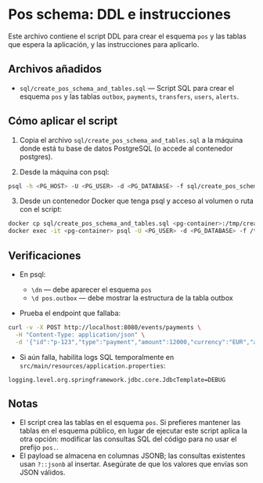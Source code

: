 # Pos schema: DDL e instrucciones

Este archivo contiene el script DDL para crear el esquema `pos` y las tablas que espera la aplicación, y las instrucciones para aplicarlo.

## Archivos añadidos
- `sql/create_pos_schema_and_tables.sql` — Script SQL para crear el esquema `pos` y las tablas `outbox`, `payments`, `transfers`, `users`, `alerts`.

## Cómo aplicar el script
1. Copia el archivo `sql/create_pos_schema_and_tables.sql` a la máquina donde está tu base de datos PostgreSQL (o accede al contenedor postgres).

2. Desde la máquina con psql:

```bash
psql -h <PG_HOST> -U <PG_USER> -d <PG_DATABASE> -f sql/create_pos_schema_and_tables.sql
```

3. Desde un contenedor Docker que tenga psql y acceso al volumen o ruta con el script:

```bash
docker cp sql/create_pos_schema_and_tables.sql <pg-container>:/tmp/create_pos_schema_and_tables.sql
docker exec -it <pg-container> psql -U <PG_USER> -d <PG_DATABASE> -f /tmp/create_pos_schema_and_tables.sql
```

## Verificaciones
- En psql:
  - `\dn`  — debe aparecer el esquema `pos`
  - `\d pos.outbox` — debe mostrar la estructura de la tabla outbox

- Prueba el endpoint que fallaba:

```bash
curl -v -X POST http://localhost:8080/events/payments \
  -H "Content-Type: application/json" \
  -d '{"id":"p-123","type":"payment","amount":12000,"currency":"EUR","accountId":"acc-1"}'
```

- Si aún falla, habilita logs SQL temporalmente en `src/main/resources/application.properties`:

```properties
logging.level.org.springframework.jdbc.core.JdbcTemplate=DEBUG
```

## Notas
- El script crea las tablas en el esquema `pos`. Si prefieres mantener las tablas en el esquema público, en lugar de ejecutar este script aplica la otra opción: modificar las consultas SQL del código para no usar el prefijo `pos.`.
- El payload se almacena en columnas JSONB; las consultas existentes usan `?::jsonb` al insertar. Asegúrate de que los valores que envías son JSON válidos.
